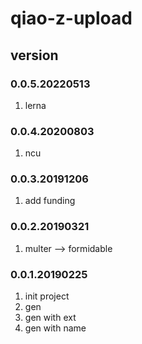 # qiao-z-upload

## version
### 0.0.5.20220513
1. lerna

### 0.0.4.20200803
1. ncu

### 0.0.3.20191206
1. add funding

### 0.0.2.20190321
1. multer --> formidable

### 0.0.1.20190225
1. init project
2. gen
3. gen with ext
4. gen with name 
